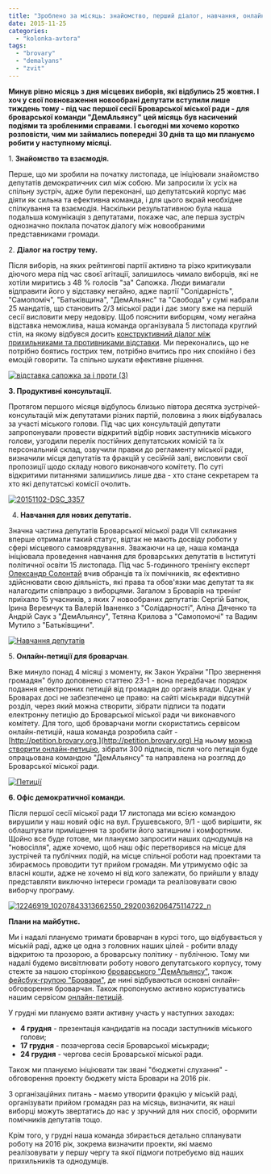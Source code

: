 ```yaml
---
title: "Зроблено за місяць: знайомство, перший діалог, навчання, онлайн-петиції та новий офіс"
date: 2015-11-25
categories: 
  - "kolonka-avtora"
tags: 
  - "brovary"
  - "demalyans"
  - "zvit"
---
```


**Минув рівно місяць з дня місцевих виборів, які відбулись 25 жовтня. І хоч у свої повноваження новообрані депутати вступили лише тиждень тому - під час першої сесії Броварської міської ради - для броварської команди "ДемАльянсу" цей місяць був насичений подіями та зробленими справами. І сьогодні ми хочемо коротко розповісти, чим ми займались попередні 30 днів та що ми плануємо робити у наступному місяці.**

1\. **Знайомство та взаємодія.**

Перше, що ми зробили на початку листопада, це ініціювали знайомство депутатів демократичних сил між собою. Ми запросили їх усіх на спільну зустріч, адже були переконані, що депутатський корпус має діяти як сильна та ефективна команда, і для цього вкрай необхідне спілкування та взаємодія. Наскільки результативною була наша подальша комунікація з депутатами, покаже час, але перша зустріч однозначно поклала початок діалогу між новообраними представниками громади.

2\. **Діалог на гостру тему.**

Після виборів, на яких рейтингові партії активно та різко критикували діючого мера під час своєї агітації, залишилось чимало виборців, які не хотіли миритись з 48 % голосів "за" Сапожка. Люди вимагали відправити його у відставку негайно, адже партії "Солідарність", "Самопоміч", "Батьківщина", "ДемАльянс" та "Свобода" у сумі набрали 25 мандатів, що становить 2/3 міської ради і дає змогу вже на першій сесії висловити меру недовіру. Щоб пояснити виборцям, чому негайна відставка неможлива, наша команда організувала 5 листопада круглий стіл, на якому відбувся досить [конструктивний діалог між прихильниками та противниками відставки](https://mpz.brovary.org/poshuk-rishennya-cherez-dialog-gromada-vyznachalas-chy-dotsilno-negajno-vidpravlyaty-mera-u-vidstavku/). Ми переконались, що не потрібно боятись гострих тем, потрібно вчитись про них спокійно і без емоцій говорити. Та спільно шукати ефективне рішення.

[![відставка сапожка за і проти (3)](https://mpz.brovary.org/wp-content/uploads/2015/11/vidstavka-sapozhka-za-i-proty-3.jpg)](https://mpz.brovary.org/wp-content/uploads/2015/11/vidstavka-sapozhka-za-i-proty-3.jpg)

**3\. Продуктивні консультації.**

Протягом першого місяця відбулось близько півтора десятка зустрічей-консультацій між депутатами різних партій, половина з яких відбувалась за участі міського голови. Під час цих консультацій депутати запропонували провести відкритий відбір нових заступників міського голови, узгодили перелік постійних депутатських комісій та їх персональний склад, озвучили правки до регламенту міської ради, визначили місця депутатів та фракцій у сесійній залі, висловили свої пропозиції щодо складу нового виконавчого комітету. По суті відкритими питаннями залишились лише два - хто стане секретарем та хто які депутатські комісії очолить.

[![20151102-DSC_3357](https://mpz.brovary.org/wp-content/uploads/2015/11/20151102-DSC_3357.jpg)](https://mpz.brovary.org/wp-content/uploads/2015/11/20151102-DSC_3357.jpg)

4. **Навчання для нових депутатів.**

Значна частина депутатів Броварської міської ради VII скликання вперше отримали такий статус, відтак не мають досвіду роботи у сфері місцевого самоврядування. Зважаючи на це, наша команда ініціювала проведення навчання для броварських депутатів в Інституті політичної освіти 15 листопада. Під час 5-годинного тренінгу експерт [Олександр Солонтай](https://www.facebook.com/oleksandr.solontay?fref=ts) вчив обранців та їх помічників, як ефективно здійснювати свою діяльність, які права та обов'язки має депутат та як налагодити співпрацю з виборцями. Загалом з Броварів на тренінг приїхало 15 учасників, з яких 7 новообраних депутатів: Сергій Батюк, Ірина Веремчук та Валерій Іваненко з "Солідарності", Аліна Дяченко та Андрій Саук з "ДемАльянсу", Тетяна Крилова з "Самопомочі" та Вадим Мутило з "Батьківщини".

[![Навчання депутатів](https://mpz.brovary.org/wp-content/uploads/2015/11/Navchannya-deputativ.jpg)](https://mpz.brovary.org/wp-content/uploads/2015/11/Navchannya-deputativ.jpg)

5\. **Онлайн-петиції для броварчан**.

Вже минуло понад 4 місяці з моменту, як Закон України "Про звернення громадян" було доповнено статтею 23-1 - вона передбачає порядок подання електронних петицій від громадян до органів влади. Однак у Броварах досі не забезпечено це право: на сайті міськради відсутній розділ, через який можна створити, зібрати підписи та подати електронну петицію до Броварської міської ради чи виконавчого комітету. Для того, щоб броварчани могли скористатись сервісом онлайн-петицій, наша команда розробила сайт - [http://petition.brovary.org.](http://petition.brovary.org) На ньому [можна створити онлайн-петицію](https://www.facebook.com/demalliancebrovary/?fref=nf), зібрати 300 підписів, після чого петиція буде опрацьована командою "ДемАльянсу" та направлена на розгляд до Броварської міської ради.

[![Петиції](https://mpz.brovary.org/wp-content/uploads/2015/11/Petytsiyi.png)](https://mpz.brovary.org/wp-content/uploads/2015/11/Petytsiyi.png)

**6\. Офіс демократичної команди.**

Після першої сесії міської ради 17 листопада ми всією командою вирушили у наш новий офіс на вул. Грушевського, 9/1 - щоб вирішити, як облаштувати приміщення та зробити його затишним і комфортним. Щойно все буде готове, ми плануємо запросити наших однодумців на "новосілля", адже хочемо, щоб наш офіс перетворився на місце для зустрічей та публічних подій, на місце спільної роботи над проектами та збираємось проводити тут прийом громадян. Ми утримуємо офіс за власні кошти, адже не хочемо ні від кого залежати, бо прийшли у владу представляти виключно інтереси громади та реалізовувати свою виборчу програму.

[![12246919_10207843313662550_2920036206475114722_n](https://mpz.brovary.org/wp-content/uploads/2015/11/12246919_10207843313662550_2920036206475114722_n.jpg)](https://mpz.brovary.org/wp-content/uploads/2015/11/12246919_10207843313662550_2920036206475114722_n.jpg)

**Плани на майбутнє.**

Ми і надалі плануємо тримати броварчан в курсі того, що відбувається у міській раді, адже це одна з головних наших цілей - робити владу відкритою та прозорою, а броварську політику - публічною. Тому ми надалі будемо висвітлювати роботу нового депутатського корпусу, тому стежте за нашою сторінкою [броварського "ДемАльянсу"](https://www.facebook.com/demalliancebrovary/), також [фейсбук-групою "Бровари"](https://www.facebook.com/groups/brovary/), де нині відбуваються основні онлайн-обговорення броварчан. Також пропонуємо активно користуватись нашим сервісом [онлайн-петицій](http://petition.brovary.org).

У грудні ми плануємо взяти активну участь у наступних заходах:

- **4 грудня** - презентація кандидатів на посади заступників міського голови;
- **17 грудня** - позачергова сесія Броварської міськради;
- **24 грудня** - чергова сесія Броварської міської ради.

Також ми плануємо ініціювати так звані "бюджетні слухання" - обговорення проекту бюджету міста Бровари на 2016 рік.

З організаційних питань - маємо утворити фракцію у міській раді, організувати прийом громадян раз на місяць, визначити, як наші виборці можуть звертатись до нас у зручний для них спосіб, оформити помічників депутатів тощо.

Крім того, у грудні наша команда збирається детально спланувати роботу на 2016 рік, зокрема визначити проекти, які маємо реалізовувати у першу чергу та якої підмоги потребуємо від наших прихильників та однодумців.

